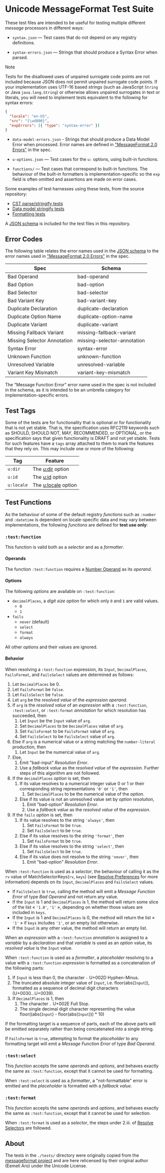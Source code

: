 # Unicode MessageFormat Test Suite

These test files are intended to be useful for testing multiple different _message_ processors in different ways:

- `syntax.json` — Test cases that do not depend on any registry definitions.

- `syntax-errors.json` — Strings that should produce a Syntax Error when parsed.

> [!NOTE]
> Tests for the disallowed uses of unpaired surrogate code points are not included
> because JSON does not permit unpaired surrogate code points.
> If your implementation uses UTF-16 based strings (such as JavaScript `String` or Java `java.lang.String`)
> or otherwise allows unpaired surrogates in text or literals, you will need to implement tests equivalent
> to the following for syntax errors:
> ```json
> {
>   "locale": "en-US",
>   "src": "{\ud800}",
>   "expErrors": [{ "type": "syntax-error" }]
> }
> ```

- `data-model-errors.json` - Strings that should produce a Data Model Error when processed.
  Error names are defined in ["MessageFormat 2.0 Errors"](../spec/errors.md) in the spec.

- `u-options.json` — Test cases for the `u:` options, using built-in functions.

- `functions/` — Test cases that correspond to built-in functions.
  The behaviour of the built-in formatters is implementation-specific so the `exp` field is often
  omitted and assertions are made on error cases.

Some examples of test harnesses using these tests, from the source repository:

- [CST parse/stringify tests](https://github.com/messageformat/messageformat/blob/11c95dab2b25db8454e49ff4daadb817e1d5b770/packages/mf2-messageformat/src/cst/cst.test.ts)
- [Data model stringify tests](https://github.com/messageformat/messageformat/blob/11c95dab2b25db8454e49ff4daadb817e1d5b770/packages/mf2-messageformat/src/data-model/stringify.test.ts)
- [Formatting tests](https://github.com/messageformat/messageformat/blob/11c95dab2b25db8454e49ff4daadb817e1d5b770/packages/mf2-messageformat/src/messageformat.test.ts)

A [JSON schema](./schemas/) is included for the test files in this repository.

## Error Codes

The following table relates the error names used in the [JSON schema](./schemas/)
to the error names used in ["MessageFormat 2.0 Errors"](../spec/errors.md) in the spec.

| Spec                        | Schema                      |
| --------------------------- | --------------------------- |
| Bad Operand                 | bad-operand                 |
| Bad Option                  | bad-option                  |
| Bad Selector                | bad-selector                |
| Bad Variant Key             | bad-variant-key             |
| Duplicate Declaration       | duplicate-declaration       |
| Duplicate Option Name       | duplicate-option-name       |
| Duplicate Variant           | duplicate-variant           |
| Missing Fallback Variant    | missing-fallback-variant    |
| Missing Selector Annotation | missing-selector-annotation |
| Syntax Error                | syntax-error                |
| Unknown Function            | unknown-function            |
| Unresolved Variable         | unresolved-variable         |
| Variant Key Mismatch        | variant-key-mismatch        |

The "Message Function Error" error name used in the spec
is not included in the schema,
as it is intended to be an umbrella category
for implementation-specific errors.

## Test Tags

Some of the tests are for functionality that is optional or for functionality that is not yet stable.
That is, the specification uses RFC2119 keywords such as SHOULD, SHOULD NOT, MAY, RECOMMENDED, or OPTIONAL,
or the specification says that given functionality is DRAFT and not yet stable.
Tests for such features have a `tags` array attached to them
to mark the features that they rely on.
This may include one or more of the following:

| Tag        | Feature                                               |
| ---------- | ----------------------------------------------------- |
| `u:dir`    | The [u:dir](../spec/u-namespace.md#udir) option       |
| `u:id`     | The [u:id](../spec/u-namespace.md#uid) option         |
| `u:locale` | The [u:locale](../spec/u-namespace.md#ulocale) option |

## Test Functions

As the behaviour of some of the default registry _functions_
such as `:number` and `:datetime`
is dependent on locale-specific data and may vary between implementations,
the following _functions_ are defined for **test use only**:

### `:test:function`

This function is valid both as a _selector_ and as a _formatter_.

#### Operands

The function `:test:function` requires a [Number Operand](/spec/registry.md#number-operands) as its _operand_.

#### Options

The following _options_ are available on `:test:function`:

- `decimalPlaces`, a _digit size option_ for which only `0` and `1` are valid values.
  - `0`
  - `1`
- `fails`
  - `never` (default)
  - `select`
  - `format`
  - `always`

All other _options_ and their values are ignored.

#### Behavior

When resolving a `:test:function` expression,
its `Input`, `DecimalPlaces`, `FailsFormat`, and `FailsSelect` values are determined as follows:

1. Let `DecimalPlaces` be 0.
1. Let `FailsFormat` be `false`.
1. Let `FailsSelect` be `false`.
1. Let `arg` be the _resolved value_ of the _expression_ _operand_.
1. If `arg` is the _resolved value_ of an _expression_
   with a `:test:function`, `:test:select`, or `:test:format` _annotation_
   for which resolution has succeeded, then
   1. Let `Input` be the `Input` value of `arg`.
   1. Set `DecimalPlaces` to be `DecimalPlaces` value of `arg`.
   1. Set `FailsFormat` to be `FailsFormat` value of `arg`.
   1. Set `FailsSelect` to be `FailsSelect` value of `arg`.
1. Else if `arg` is a numerical value
   or a string matching the `number-literal` production, then
   1. Let `Input` be the numerical value of `arg`.
1. Else,
   1. Emit "bad-input" _Resolution Error_.
   1. Use a _fallback value_ as the _resolved value_ of the _expression_.
      Further steps of this algorithm are not followed.
1. If the `decimalPlaces` _option_ is set, then
   1. If its value resolves to a numerical integer value 0 or 1
      or their corresponding string representations `'0'` or `'1'`, then
      1. Set `DecimalPlaces` to be the numerical value of the _option_.
   1. Else if its value is not an unresolved value set by _option resolution_,
      1. Emit "bad-option" _Resolution Error_.
      1. Use a _fallback value_ as the _resolved value_ of the _expression_.
1. If the `fails` _option_ is set, then
   1. If its value resolves to the string `'always'`, then
      1. Set `FailsFormat` to be `true`.
      1. Set `FailsSelect` to be `true`.
   1. Else if its value resolves to the string `'format'`, then
      1. Set `FailsFormat` to be `true`.
   1. Else if its value resolves to the string `'select'`, then
      1. Set `FailsSelect` to be `true`.
   1. Else if its value does not resolve to the string `'never'`, then
      1. Emit "bad-option" _Resolution Error_.

When `:test:function` is used as a _selector_,
the behaviour of calling it as the `rv` value of MatchSelectorKeys(`rv`, `keys`)
(see [Resolve Preferences](/spec/formatting.md#resolve-preferences) for more information)
depends on its `Input`, `DecimalPlaces` and `FailsSelect` values.

- If `FailsSelect` is `true`,
  calling the method will emit a _Message Function Error_ of type _Bad Operand_
  and not return any value.
- If the `Input` is 1 and `DecimalPlaces` is 1,
  the method will return some slice of the list « `'1.0'`, `'1'` »,
  depending on whether those values are included in `keys`.
- If the `Input` is 1 and `DecimalPlaces` is 0,
  the method will return the list « `'1'` » if `keys` includes `'1'`, or an empty list otherwise.
- If the `Input` is any other value, the method will return an empty list.

When an _expression_ with a `:test:function` _annotation_ is assigned to a _variable_ by a _declaration_
and that _variable_ is used as an _option_ value,
its _resolved value_ is the `Input` value.

When `:test:function` is used as a _formatter_,
a _placeholder_ resolving to a value with a `:test:function` _expression_
is formatted as a concatenation of the following parts:

1. If `Input` is less than 0, the character `-` U+002D Hyphen-Minus.
1. The truncated absolute integer value of `Input`, i.e. floor(abs(`Input`)),
   formatted as a sequence of decimal digit characters (U+0030...U+0039).
1. If `DecimalPlaces` is 1, then
   1. The character `.` U+002E Full Stop.
   1. The single decimal digit character representing the value floor((abs(`Input`) - floor(abs(`Input`))) \* 10)

If the formatting target is a sequence of parts,
each of the above parts will be emitted separately
rather than being concatenated into a single string.

If `FailsFormat` is `true`,
attempting to format the _placeholder_ to any formatting target will
emit a _Message Function Error_ of type _Bad Operand_.

### `:test:select`

This _function_ accepts the same _operands_ and _options_,
and behaves exactly the same as `:test:function`,
except that it cannot be used for formatting.

When `:test:select` is used as a _formatter_,
a "not-formattable" error is emitted and the _placeholder_ is formatted with
a _fallback value_.

### `:test:format`

This _function_ accepts the same _operands_ and _options_,
and behaves exactly the same as `:test:function`,
except that it cannot be used for selection.

When `:test:format` is used as a _selector_,
the steps under 2.iii. of [Resolve Selectors](/spec/formatting.md#resolve-selectors) are followed.

## About

The tests in the `./tests/` directory were originally copied from the [messageformat project](https://github.com/messageformat/messageformat/tree/11c95dab2b25db8454e49ff4daadb817e1d5b770/packages/mf2-messageformat/src/__fixtures)
and are here relicensed by their original author (Eemeli Aro) under the Unicode License.
